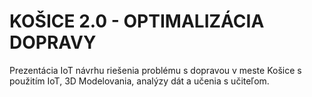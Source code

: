 # KOŠICE 2.0 - OPTIMALIZÁCIA DOPRAVY

Prezentácia IoT návrhu riešenia problému s dopravou v meste Košice s použitím IoT, 3D Modelovania, analýzy dát a učenia s učiteľom.
